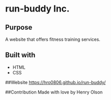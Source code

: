 # run-buddy Inc.

## Purpose
A website that offers fitness training services.

## Built with
* HTML
* CSS

##Website
https://hro0806.github.io/run-buddy/

##Contribution
Made with love by Henry Olson
